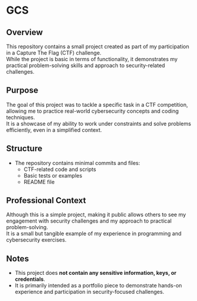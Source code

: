 # GCS

## Overview

This repository contains a small project created as part of my participation in a Capture The Flag (CTF) challenge.  
While the project is basic in terms of functionality, it demonstrates my practical problem-solving skills and approach to security-related challenges.

## Purpose

The goal of this project was to tackle a specific task in a CTF competition, allowing me to practice real-world cybersecurity concepts and coding techniques.  
It is a showcase of my ability to work under constraints and solve problems efficiently, even in a simplified context.

## Structure

- The repository contains minimal commits and files:
  - CTF-related code and scripts
  - Basic tests or examples
  - README file

## Professional Context

Although this is a simple project, making it public allows others to see my engagement with security challenges and my approach to practical problem-solving.  
It is a small but tangible example of my experience in programming and cybersecurity exercises.

## Notes

- This project does **not contain any sensitive information, keys, or credentials**.
- It is primarily intended as a portfolio piece to demonstrate hands-on experience and participation in security-focused challenges.

